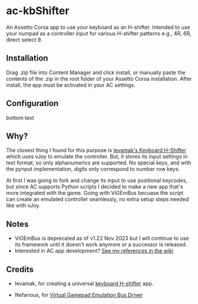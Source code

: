 # ac-kbShifter
An Assetto Corsa app to use your keyboard as an H-shifter. Intended to use your numpad as a controller input for various H-shifter patterns e.g., 4R, 6R, direct select 9.
## Installation
Drag .zip file into Content Manager and click install, or manually paste the contents of the .zip in the root folder of your Assetto Corsa installation. After install, the app must be activated in your AC settings.
## Configuration
bottom text
## Why?
The closest thing I found for this purpose is [levamak's Keyboard H-Shifter][1] which uses vJoy to emulate the controller. But, it stores its input settings in text format, so only alphanumerics are supported. No special keys, and with the pynput implementation, digits only correspond to number row keys.

At first I was going to fork and change its input to use positional keycodes, but since AC supports Python scripts I decided to make a new app that's more integrated with the game.
Going with ViGEmBus becuase the script can create an emulated controller seamlessly, no extra setup steps needed like with vJoy.
## Notes
- ViGEmBus is deprecated as of v1.22 Nov 2023 but I will continue to use its framework until it doesn't work anymore or a successor is released.
- Interested in AC app development? [See my references in the wiki](https://github.com/kr1spyK/ac-kbShifter/wiki)
## Credits
- levamak, for creating a universal [keyboard H-shifter][1] app.

- Nefarious, for [Virtual Gamepad Emulation Bus Driver](https://github.com/nefarius/ViGEmBus)

[1]:https://github.com/levamak/Keyboard-H-Shifter

